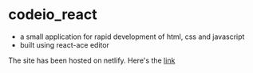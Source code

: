 # codeio_react
- a small application for rapid development of html, css and javascript
- built using react-ace editor 

 The site has been hosted on netlify. Here's the [link](https://renderhtml.netlify.com)
